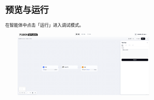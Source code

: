 # 预览与运行

在智能体中点击「运行」进入调试模式。

<figure><img src="../../../.gitbook/assets/output (1) (5).png" alt=""><figcaption></figcaption></figure>
